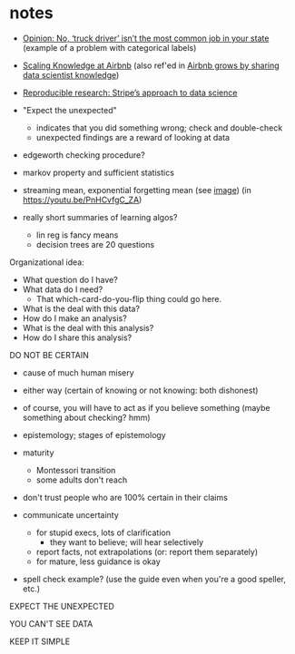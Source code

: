 # notes

 * [Opinion: No, ‘truck driver’ isn’t the most common job in your state](http://www.marketwatch.com/story/no-truck-driver-isnt-the-most-common-job-in-your-state-2015-02-12) (example of a problem with categorical labels)

 * [Scaling Knowledge at Airbnb](https://medium.com/airbnb-engineering/scaling-knowledge-at-airbnb-875d73eff091) (also ref'ed in [Airbnb grows by sharing data scientist knowledge](http://blog.revolutionanalytics.com/2016/11/airbnb-growth.html))

 * [Reproducible research: Stripe’s approach to data science](https://stripe.com/blog/reproducible-research)

 * "Expect the unexpected"
     * indicates that you did something wrong; check and double-check
     * unexpected findings are a reward of looking at data

 * edgeworth checking procedure?

 * markov property and sufficient statistics

 * streaming mean, exponential forgetting mean (see [image](streaming_mean.png)) (in https://youtu.be/PnHCvfgC_ZA)

 * really short summaries of learning algos?
     * lin reg is fancy means
     * decision trees are 20 questions

Organizational idea:
 * What question do I have?
 * What data do I need?
     * That which-card-do-you-flip thing could go here.
 * What is the deal with this data?
 * How do I make an analysis?
 * What is the deal with this analysis?
 * How do I share this analysis?


DO NOT BE CERTAIN
 * cause of much human misery
 * either way (certain of knowing or not knowing: both dishonest)
 * of course, you will have to act as if you believe something (maybe
   something about checking? hmm)
 * epistemology; stages of epistemology
 * maturity
     * Montessori transition
     * some adults don't reach
 * don't trust people who are 100% certain in their claims
 * communicate uncertainty
     * for stupid execs, lots of clarification
         * they want to believe; will hear selectively
     * report facts, not extrapolations (or: report them separately)
     * for mature, less guidance is okay

 * spell check example? (use the guide even when you're a good speller, etc.)


EXPECT THE UNEXPECTED


YOU CAN'T SEE DATA


KEEP IT SIMPLE

